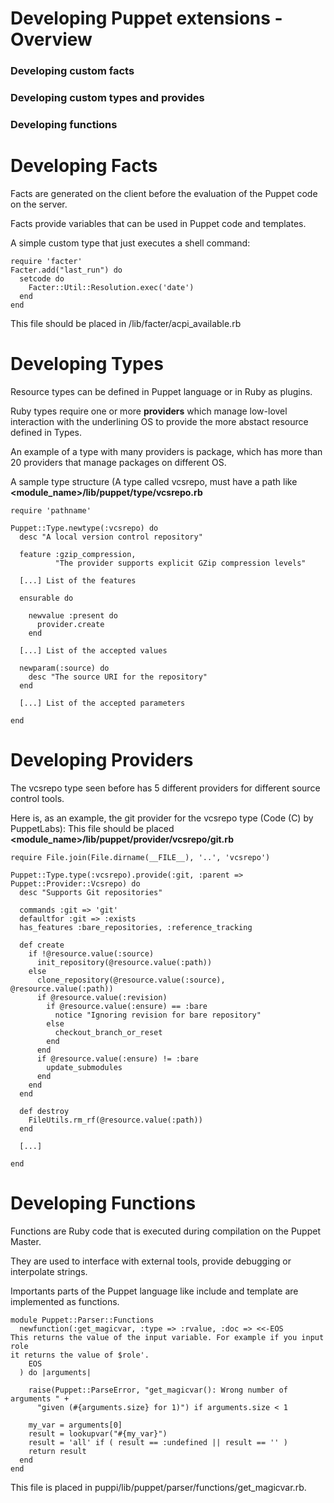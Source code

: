 # Developing Puppet extensions - Overview

### Developing custom facts

### Developing custom types and provides

### Developing functions



# Developing Facts

  Facts are generated on the client before the evaluation of the Puppet code on the server.

  Facts provide variables that can be used in Puppet code and templates.

  A simple custom type that just executes a shell command:

    require 'facter'
    Facter.add("last_run") do
      setcode do
        Facter::Util::Resolution.exec('date')
      end
    end

  This file should be placed in <modulename>/lib/facter/acpi_available.rb


# Developing Types

  Resource types can be defined in Puppet language or in Ruby as plugins.

  Ruby types require one or more **providers** which manage low-lovel interaction with the underlining OS to provide the more abstact resource defined in Types.

  An example of a type with many providers is package, which has more than 20 providers that manage packages on different OS.

  A sample type structure (A type called vcsrepo, must have a path like **<module_name>/lib/puppet/type/vcsrepo.rb**

    require 'pathname'

    Puppet::Type.newtype(:vcsrepo) do
      desc "A local version control repository"

      feature :gzip_compression,
              "The provider supports explicit GZip compression levels"

      [...] List of the features

      ensurable do

        newvalue :present do
          provider.create
        end

      [...] List of the accepted values

      newparam(:source) do
        desc "The source URI for the repository"
      end

      [...] List of the accepted parameters

    end


# Developing Providers

  The vcsrepo type seen before has 5 different providers for different source control tools.

  Here is, as an example, the git provider for the vcsrepo type (Code (C) by PuppetLabs):
  This file should be placed **<module_name>/lib/puppet/provider/vcsrepo/git.rb**

    require File.join(File.dirname(__FILE__), '..', 'vcsrepo')

    Puppet::Type.type(:vcsrepo).provide(:git, :parent => Puppet::Provider::Vcsrepo) do
      desc "Supports Git repositories"

      commands :git => 'git'
      defaultfor :git => :exists
      has_features :bare_repositories, :reference_tracking

      def create
        if !@resource.value(:source)
          init_repository(@resource.value(:path))
        else
          clone_repository(@resource.value(:source), @resource.value(:path))
          if @resource.value(:revision)
            if @resource.value(:ensure) == :bare
              notice "Ignoring revision for bare repository"
            else
              checkout_branch_or_reset
            end
          end
          if @resource.value(:ensure) != :bare
            update_submodules
          end
        end
      end

      def destroy
        FileUtils.rm_rf(@resource.value(:path))
      end

      [...]

    end


# Developing Functions

  Functions are Ruby code that is executed during compilation on the Puppet Master.

  They are used to interface with external tools, provide debugging or interpolate strings.

  Importants parts of the Puppet language like include and template are implemented as functions.

    module Puppet::Parser::Functions
      newfunction(:get_magicvar, :type => :rvalue, :doc => <<-EOS
    This returns the value of the input variable. For example if you input role
    it returns the value of $role'.
        EOS
      ) do |arguments|

        raise(Puppet::ParseError, "get_magicvar(): Wrong number of arguments " +
          "given (#{arguments.size} for 1)") if arguments.size < 1

        my_var = arguments[0]
        result = lookupvar("#{my_var}")
        result = 'all' if ( result == :undefined || result == '' )
        return result
      end
    end

  This file is placed in puppi/lib/puppet/parser/functions/get_magicvar.rb.
